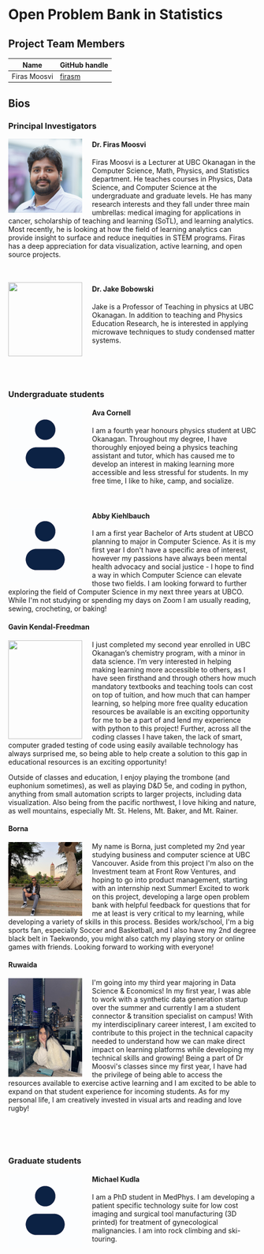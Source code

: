 # Open Problem Bank in Statistics



## Project Team Members

| Name         | GitHub handle                      |
|--------------|------------------------------------|
| Firas Moosvi | [firasm](http://github.com/firasm) |


## Bios


### Principal Investigators

<img align="left" width="150" height="150" style="padding-right: 20px" src="../images/firas.png"> </img>

#### **Dr. Firas Moosvi**

Firas Moosvi is a Lecturer at UBC Okanagan in the Computer Science, Math, Physics, and Statistics department.
He teaches courses in Physics, Data Science, and Computer Science at the undergraduate and graduate levels.
He has many research interests and they fall under three main umbrellas: medical imaging for applications in cancer, scholarship of teaching and learning (SoTL), and learning analytics.
Most recently, he is looking at how the field of learning analytics can provide insight to surface and reduce inequities in STEM programs.
Firas has a deep appreciation for data visualization, active learning, and open source projects.<br><br><br>

<img align="left" width="150" height="150" style="padding-right: 20px" src="../images/placeholder.jpg"> </img>

#### **Dr. Jake Bobowski**

Jake is a Professor of Teaching in physics at UBC Okanagan.
In addition to teaching and Physics Education Research, he is interested in applying microwave techniques to study condensed matter systems. <br><br><br><br><br>

### Undergraduate students

<img align="left" width="150" height="150" style="padding-right: 20px" src="../images/placeholder.png"> </img>

#### **Ava Cornell**

I am a fourth year honours physics student at UBC Okanagan. Throughout my degree, I have thoroughly enjoyed being a physics teaching assistant and tutor, which has caused me to develop an interest in making learning more accessible and less stressful for students. In my free time, I like to hike, camp, and socialize. <br><br><br>

<img align="left" width="150" height="150" style="padding-right: 20px" src="../images/placeholder.png"> </img>

#### **Abby Kiehlbauch**

I am a first year Bachelor of Arts student at UBCO planning to major in Computer Science. As it is my first year I don't have a specific area of interest, however my passions have always been mental health advocacy and social justice - I hope to find a way in which Computer Science can elevate those two fields. I am looking forward to further exploring the field of Computer Science in my next three years at UBCO. While I'm not studying or spending my days on Zoom I am usually reading, sewing, crocheting, or baking! 

#### **Gavin Kendal-Freedman**
<img align="left" width="150" height="200" style="padding-right: 20px" src="../images/Gavin Kendal-Freedman Senior Photo.png"> </img>
I just completed my second year enrolled in UBC Okanagan’s chemistry program, with a minor in data science. I’m very interested in helping making learning more accessible to others, as I have seen firsthand and through others how much mandatory textbooks and teaching tools can cost on top of tuition, and how much that can hamper learning, so helping more free quality education resources be available is an exciting opportunity for me to be a part of and lend my experience with python to this project! Further, across all the coding classes I have taken, the lack of smart, computer graded testing of code using easily available technology has always surprised me, so being able to help create a solution to this gap in educational resources is an exciting opportunity!

Outside of classes and education, I enjoy playing the trombone (and euphonium sometimes), as well as playing D&D 5e, and coding in python, anything from small automation scripts to larger projects, including data visualization. Also being from the pacific northwest, I love hiking and nature, as well mountains, especially Mt. St. Helens, Mt. Baker, and Mt. Rainer.



#### **Borna**
<img align="left" width="150" height="150" style="padding-right: 20px" src="../images/borna.jpg"> </img>

My name is Borna, just completed my 2nd year studying business and computer science at UBC Vancouver. Aside from this project I'm also on the Investment team at Front Row Ventures, and hoping to go into product management, starting with an internship next Summer! Excited to work on this project, developing a large open problem bank with helpful feedback for questions that for me at least is very critical to my learning, while developing a variety of skills in this process. Besides work/school, I'm a big sports fan, especially Soccer and Basketball, and I also have my 2nd degree black belt in Taekwondo, you might also catch my playing story or online games with friends. Looking forward to working with everyone! 

#### **Ruwaida**
<img align="left" width="150" height="200" style="padding-right: 20px" src="../images/Ruwaida.jpg"> </img>

I'm going into my third year majoring in Data Science & Economics! In my first year, I was able to work with a synthetic data generation startup over the summer and currently I am a student connector & transition specialist on campus! With my interdisciplinary career interest, I am excited to contribute to this project in the technical capacity needed to understand how we can make direct impact on learning platforms while developing my technical skills and growing! Being a part of Dr Moosvi's classes since my first year, I have had the privilege of being able to access the resources available to exercise active learning and I am excited to be able to expand on that student experience for incoming students. As for my personal life, I am creatively invested in visual arts and reading and love rugby! 


<br><br><br>

### Graduate students

<img align="left" width="150" style="padding-right: 20px" src="../images/placeholder.png"> </img>

#### **Michael Kudla**

I am a PhD student in MedPhys. I am developing a patient specific technology suite for low cost imaging and surgical tool manufacturing (3D printed) for treatment of gynecological malignancies. I am into rock climbing and ski-touring. <br><br><br>

